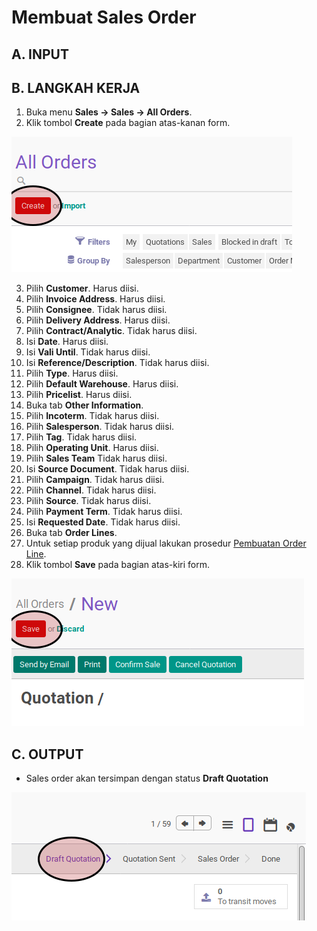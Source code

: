 # Membuat Sales Order

## A. INPUT

## B. LANGKAH KERJA

1. Buka menu **Sales -> Sales -> All Orders**.
2. Klik tombol **Create** pada bagian atas-kanan form.

![](../../img/sales-order/tombol-create.png)

3. Pilih **Customer**. Harus diisi.
4. Pilih **Invoice Address**. Harus diisi.
5. Pilih **Consignee**. Tidak harus diisi.
6. Pilih **Delivery Address**. Harus diisi.
7. Pilih **Contract/Analytic**. Tidak harus diisi.
8. Isi **Date**. Harus diisi.
9. Isi **Vali Until**. Tidak harus diisi.
10. Isi **Reference/Description**. Tidak harus diisi.
11. Pilih **Type**. Harus diisi.
12. Pilih **Default Warehouse**. Harus diisi.
13. Pilih **Pricelist**. Harus diisi.
14. Buka tab **Other Information**.
15. Pilih **Incoterm**. Tidak harus diisi.
16. Pilih **Salesperson**. Tidak harus diisi.
17. Pilih **Tag**. Tidak harus diisi.
18. Pilih **Operating Unit**. Harus diisi.
19. Pilih **Sales Team** Tidak harus diisi.
20. Isi **Source Document**. Tidak harus diisi.
21. Pilih **Campaign**. Tidak harus diisi.
22. Pilih **Channel**. Tidak harus diisi.
23. Pilih **Source**. Tidak harus diisi.
24. Pilih **Payment Term**. Tidak harus diisi.
25. Isi **Requested Date**. Tidak harus diisi.
26. Buka tab **Order Lines**.
27. Untuk setiap produk yang dijual lakukan prosedur [Pembuatan Order Line](./membuat-line.md).
28. <a name="l28">Klik</a> tombol **Save** pada bagian atas-kiri form.

![](../../img/sales-order/tombol-save.png)

## C. OUTPUT

* Sales order akan tersimpan dengan status **Draft Quotation**

![](../../img/sales-order/status-draft-quotation.png)
